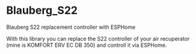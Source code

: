 # Blauberg_S22

Blauberg S22 replacement controller with ESPHome

With this library you can replace the S22 controller of your air recuperator (mine is KOMFORT ERV EC DB 350) and controll it via ESPHome.
